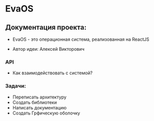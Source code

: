 # EvaOS
 
## Документация проекта:
- EvaOS - это операционная система, реализованная на ReactJS


- Автор идеи: Алексей Викторович

### API
- Как взаимодействовать с системой?



### Задачи:
- Переписать архитектуру
- Создать библиотеки
- Написать документацию
- Создать Грфическую оболочку